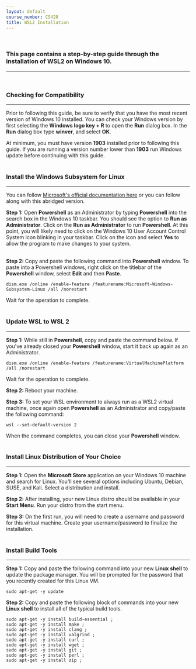 ```yaml
---
layout: default
course_number: CS420
title: WSL2 Installation
---
```


<br>

### This page contains a step-by-step guide through the installation of WSL2 on Windows 10.

<hr><!-- =============================================================== -->

<br>

### Checking for Compatibility
<hr><!-- =============================================================== -->

Prior to following this guide, be sure to verify that you have the most recent version
of Windows 10 installed.  You can check your Windows version by first selecting the 
**Windows logo key + R** to open the **Run** dialog box. In the **Run** dialog box 
type **winver**, and select **OK**. 

At minimum, you must have version **1903** installed prior to following this guide. If you
are running a version number lower than **1903** run Windows update before continuing with 
this guide.
<br><br>


### Install the Windows Subsystem for Linux 
<hr><!-- =============================================================== -->

You can follow [Microsoft's official documentation here](https://docs.microsoft.com/en-us/windows/wsl/install-win10) 
or you can follow along with this abridged version.

**Step 1:** Open **Powershell** as an Administrator by typing **Powershell** into the 
search box in the Windows 10 taskbar.  You should see the option to **Run as Administrator**.
Click on the **Run as Administrator** to run **Powershell**.  At this point, you will 
likely need to click on the Windows 10 User Account Control System icon blinking in your
taskbar.  Click on the icon and select **Yes** to allow the program to make changes to your system.
<br><br>

**Step 2:** 
Copy and paste the following command into **Powershell** window.  To paste into a Powershell 
windows, right click on the titlebar of the **Powershell** window, select **Edit** and then **Paste**.
```
dism.exe /online /enable-feature /featurename:Microsoft-Windows-Subsystem-Linux /all /norestart
```
Wait for the operation to complete.
<br><br>


### Update WSL to WSL 2 
<hr><!-- =============================================================== -->

**Step 1:** While still in **Powershell**, copy and paste the command below.  If you've
already closed your **Powershell** window, start it back up again as an Administrator.
```
dism.exe /online /enable-feature /featurename:VirtualMachinePlatform /all /norestart
```
Wait for the operation to complete.

**Step 2:** Reboot your machine.

**Step 3:** To set your WSL environment to always run as a WSL2 virtual machine, once 
again open **Powershell** as an Administrator and copy/paste the following command:

```
wsl --set-default-version 2
```

When the command completes, you can close your **Powershell** window.
<br><br>


### Install Linux Distribution of Your Choice 
<hr><!-- =============================================================== -->

**Step 1:** Open the **Microsoft Store** application on your Windows 10 machine and 
search for Linux.  You'll see several options including Ubuntu, Debian, SUSE, and Kali.
Select a distribution and install.

**Step 2:** After installing, your new Linux distro should be available in your **Start Menu**.
Run your distro from the start menu.

**Step 3:** On the first run, you will need to create a username and password for this 
virtual machine.  Create your username/password to finalize the installation.
<br><br>


### Install Build Tools 
<hr><!-- =============================================================== -->

**Step 1:** Copy and paste the following command into your new **Linux shell** to 
update the package manager. You will be prompted for the password that you recently 
created for this Linux VM.
```
sudo apt-get -y update
```


**Step 2:** Copy and paste the following block of commands into your new **Linux shell**
to install all of the typical build tools.

```
sudo apt-get -y install build-essential ; 
sudo apt-get -y install make ; 
sudo apt-get -y install clang ; 
sudo apt-get -y install valgrind ; 
sudo apt-get -y install curl ; 
sudo apt-get -y install wget ; 
sudo apt-get -y install git ; 
sudo apt-get -y install perl ; 
sudo apt-get -y install zip ; 
```

